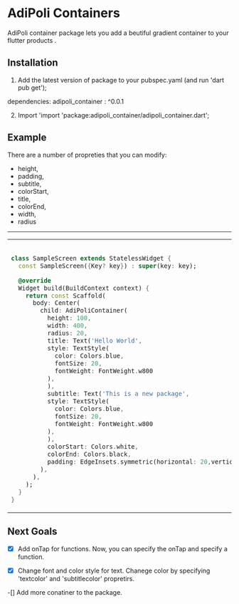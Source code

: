 
# AdiPoli Containers

AdiPoli container package lets you add a beutiful gradient container to your flutter products .

## Installation

1. Add the latest version of package to your pubspec.yaml (and run 'dart pub get');

dependencies:
  adipoli_container : ^0.0.1

2. Import 'import 'package:adipoli_container/adipoli_container.dart';

## Example
There are a number of propreties that you can modify:

-  height,
-  padding,
-  subtitle,
-  colorStart,
-  title,
-  colorEnd,
-  width,
-  radius

<hr>

<table>
<tr>
<td>

```dart

class SampleScreen extends StatelessWidget {
  const SampleScreen({Key? key}) : super(key: key);

  @override
  Widget build(BuildContext context) {
    return const Scaffold(
      body: Center(
        child: AdiPoliContainer(
          height: 100,
          width: 400,
          radius: 20,
          title: Text('Hello World',
          style: TextStyle(
            color: Colors.blue,
            fontSize: 20,
            fontWeight: FontWeight.w800
          ),
          ),
          subtitle: Text('This is a new package',
          style: TextStyle(
            color: Colors.blue,
            fontSize: 20,
            fontWeight: FontWeight.w800
          ),
          ),
          colorStart: Colors.white,
          colorEnd: Colors.black,
          padding: EdgeInsets.symmetric(horizontal: 20,vertical: 20)
        ),
      ),
    );
  }
}
```
</td>
<td>
<img src= "" alt="Error">
</td>
</tr>
</table>

## Next Goals

-[x] Add onTap for functions.
Now, you can specify the onTap and specify a function.

-[x] Change font and color style for text.
Chanege color by specifying 'textcolor' and 'subtitlecolor' propretirs.

-[] Add more conatiner to the package.
